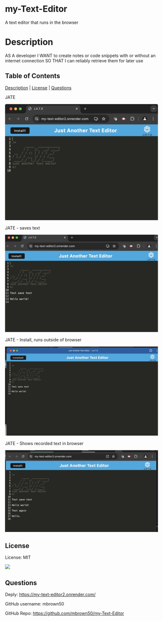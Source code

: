   # my-Text-Editor
  A text editor that runs in the browser

  # Description
  AS A developer
  I WANT to create notes or code snippets with or without an internet connection
  SO THAT I can reliably retrieve them for later use
  
  ## Table of Contents

  [Description](#description) | [License](#license) | [Questions](#questions)

  JATE

  ![Image of deployed site 1](./images/JATE.jpg "Deployed site")

  JATE - saves text 

  ![Image of deployed site 1](./images/JATE2.jpg "Deployed site")

  JATE - Install, runs outside of browser

  ![Image of deployed site 1](./images/JATE3.jpg "Deployed site")

  JATE - Shows recorded text in browser

  ![Image of deployed site 1](./images//JATE4.jpg "Deployed site")

  ## License
  
  License: MIT

  [<img src="https://img.shields.io/badge/License-MIT-yellow.svg">](https://opensource.org/licenses/MIT)
  
  ## Questions

  Deply: https://my-text-editor2.onrender.com/

  GitHub username: mbrown50

  GitHub Repo: https://github.com/mbrown50/my-Text-Editor